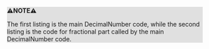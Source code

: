 <div style="margin:2em; background-color: #e0e0e0;">

<strong>⚠️NOTE️️️⚠️</strong>

The first listing is the main DecimalNumber code, while the second listing is the code for fractional part called by the main DecimalNumber code.
</div>

